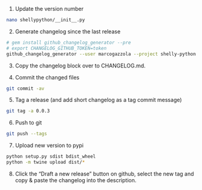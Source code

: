 1.  Update the version number
``` bash
nano shellypython/__init__.py
```

2.  Generate changelog since the last release
``` bash
# gem install github_changelog_generator --pre
# export CHANGELOG_GITHUB_TOKEN=token
github_changelog_generator --user marcogazzola --project shelly-python --since-tag 0.0.2 -o newchanges
```

3.  Copy the changelog block over to CHANGELOG.md.

4.  Commit the changed files
``` bash
git commit -av
```

5.  Tag a release (and add short changelog as a tag commit message)
``` bash
git tag -a 0.0.3
```

6.  Push to git
``` bash
git push --tags
```

7.  Upload new version to pypi
``` bash
python setup.py sdist bdist_wheel
python -m twine upload dist/*
```

8.  Click the “Draft a new release” button on github, select the new tag
    and copy & paste the changelog into the description.